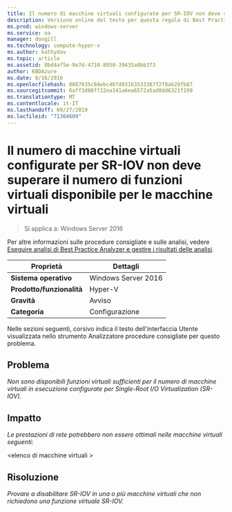 ```yaml
---
title: Il numero di macchine virtuali configurate per SR-IOV non deve superare il numero di funzioni virtuali disponibile per le macchine virtuali
description: Versione online del testo per questa regola di Best Practices Analyzer.
ms.prod: windows-server
ms.service: na
manager: dongill
ms.technology: compute-hyper-v
ms.author: kathydav
ms.topic: article
ms.assetid: 8bd4af5e-9e7d-4710-8950-39435a8bb373
author: KBDAzure
ms.date: 8/16/2016
ms.openlocfilehash: 0887035c84ebc4b7d93163533387f2f8ab20fb87
ms.sourcegitcommit: 6aff3d88ff22ea141a6ea6572a5ad8dd6321f199
ms.translationtype: MT
ms.contentlocale: it-IT
ms.lasthandoff: 09/27/2019
ms.locfileid: "71364609"
---
```

# <a name="the-number-of-running-virtual-machines-configured-for-sr-iov-should-not-exceed-the-number-of-virtual-functions-available-to-the-virtual-machines"></a>Il numero di macchine virtuali configurate per SR-IOV non deve superare il numero di funzioni virtuali disponibile per le macchine virtuali

>Si applica a: Windows Server 2016

Per altre informazioni sulle procedure consigliate e sulle analisi, vedere [Eseguire analisi di Best Practice Analyzer e gestire i risultati delle analisi](https://go.microsoft.com/fwlink/p/?LinkID=223177).  
  
|Proprietà|Dettagli|  
|-|-|  
|**Sistema operativo**|Windows Server 2016|  
|**Prodotto/funzionalità**|Hyper-V|  
|**Gravità**|Avviso|  
|**Categoria**|Configurazione|  
  
Nelle sezioni seguenti, corsivo indica il testo dell'interfaccia Utente visualizzata nello strumento Analizzatore procedure consigliate per questo problema.  
  
## <a name="issue"></a>Problema  
*Non sono disponibili funzioni virtuali sufficienti per il numero di macchine virtuali in esecuzione configurate per Single-Root I/O Virtualization (SR-IOV).*  
  
## <a name="impact"></a>Impatto  
*Le prestazioni di rete potrebbero non essere ottimali nelle macchine virtuali seguenti:*  
   
\<elenco di macchine virtuali >  
  
## <a name="resolution"></a>Risoluzione  
*Provare a disabilitare SR-IOV in una o più macchine virtuali che non richiedono una funzione virtuale SR-IOV.*  
  



